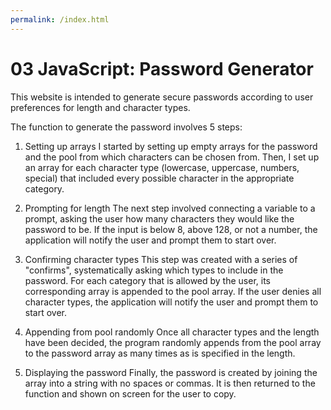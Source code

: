 ```yaml
---
permalink: /index.html
---
```


# 03 JavaScript: Password Generator

This website is intended to generate secure passwords according to user preferences for length and character types.

The function to generate the password involves 5 steps:

1. Setting up arrays
I started by setting up empty arrays for the password and the pool from which characters can be chosen from. Then, I set up an array for each character type (lowercase, uppercase, numbers, special) that included every possible character in the appropriate category.

2. Prompting for length
The next step involved connecting a variable to a prompt, asking the user how many characters they would like the password to be. If the input is below 8, above 128, or not a number, the application will notify the user and prompt them to start over.

3. Confirming character types
This step was created with a series of "confirms", systematically asking which types to include in the password. For each category that is allowed by the user, its corresponding array is appended to the pool array. If the user denies all character types, the application will notify the user and prompt them to start over.

4. Appending from pool randomly
Once all character types and the length have been decided, the program randomly appends from the pool array to the password array as many times as is specified in the length.

5. Displaying the password
Finally, the password is created by joining the array into a string with no spaces or commas. It is then returned to the function and shown on screen for the user to copy.
